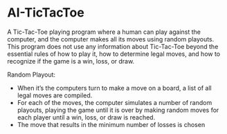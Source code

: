 # AI-TicTacToe

A Tic-Tac-Toe playing program where a human can play against the computer, and the computer makes all its moves using random playouts.
This program does not use any information about Tic-Tac-Toe beyond the essential rules of how to play it, how to determine legal moves, and how to recognize if the game is a win, loss, or draw. 

Random Playout:
* When it’s the computers turn to make a move on a board, a list of all legal moves are compiled.
* For each of the moves, the computer simulates a number of random playouts, playing the game until it is over by making random moves for each player until a win, loss, or draw is reached. 
* The move that results in the minimum number of losses is chosen
